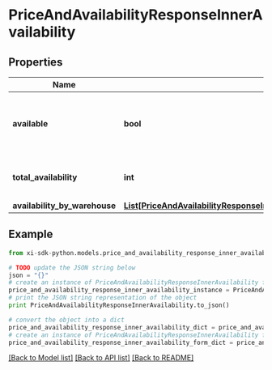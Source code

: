# PriceAndAvailabilityResponseInnerAvailability


## Properties

Name | Type | Description | Notes
------------ | ------------- | ------------- | -------------
**available** | **bool** | Boolean that indicates if the product ordered is available | [optional] 
**total_availability** | **int** | The total amount of available products | [optional] 
**availability_by_warehouse** | [**List[PriceAndAvailabilityResponseInnerAvailabilityAvailabilityByWarehouseInner]**](PriceAndAvailabilityResponseInnerAvailabilityAvailabilityByWarehouseInner.md) |  | [optional] 

## Example

```python
from xi-sdk-python.models.price_and_availability_response_inner_availability import PriceAndAvailabilityResponseInnerAvailability

# TODO update the JSON string below
json = "{}"
# create an instance of PriceAndAvailabilityResponseInnerAvailability from a JSON string
price_and_availability_response_inner_availability_instance = PriceAndAvailabilityResponseInnerAvailability.from_json(json)
# print the JSON string representation of the object
print PriceAndAvailabilityResponseInnerAvailability.to_json()

# convert the object into a dict
price_and_availability_response_inner_availability_dict = price_and_availability_response_inner_availability_instance.to_dict()
# create an instance of PriceAndAvailabilityResponseInnerAvailability from a dict
price_and_availability_response_inner_availability_form_dict = price_and_availability_response_inner_availability.from_dict(price_and_availability_response_inner_availability_dict)
```
[[Back to Model list]](../README.md#documentation-for-models) [[Back to API list]](../README.md#documentation-for-api-endpoints) [[Back to README]](../README.md)


